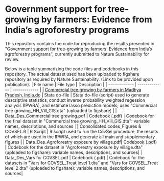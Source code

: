 # Government support for tree-growing by farmers: Evidence from India’s agroforestry programs
This repository contains the code for reproducing the results presented in "Government support for tree-growing by farmers: Evidence from India’s agroforestry programs", currently submitted to Nature Sustainability for review.

Below is a table summarizing the code files and codebooks in this repository. The actual dataset used has been uploaded to figshare repository as required by Nature Sustainability. (Link to be provided upon publication).
| File name  | File type | Description |
| ------------- | ------------- | ------------- |
| [Commercial tree growing by farmers in Madhya Pradesh, India.do](https://github.com/zhixianluo/zhixianluotest/blob/main/code/Commercial%20tree%20growing%20by%20farmers%20in%20Madhya%20Pradesh%2C%20India.do) | Stata do-file  | Stata do-file (script) used to generate descriptive statistics, conduct inverse probability weighted regession analysis (IPWRA), and estimate lasso prediction models; uses "Commercial tree growing_HH_Vill_GIS.dta" (uploaded to figshare) |
| Data_Des_Commercial tree growing.pdf  | Codebook (.pdf)  | Codebook for the final dataset in "Commercial tree growing_HH_Vill_GIS.dta": variable names, descriptions, and sources |
| Consolidated codes_Figures & COVSEL.R | R Script | R script used to run the CovSel procedure, the results of which are used in the IPWRA, and generate all main and supplementary figures |
| Data_Des_Agroforestry exposure by village.pdf| Codebook (.pdf) | Codebook for the dataset in "Agroforestry exposure by village.dta" (uploaded to figshare): variable names, descriptions, and sources|
| Data_Des_Vars for COVSEL.pdf | Codebook (.pdf) | Codebook for the datasets in "Vars for COVSEL_Treat level 1.dta" and "Vars for COVSEL_Treat level 2.dta" (uploaded to figshare): variable names, descriptions, and sources|
